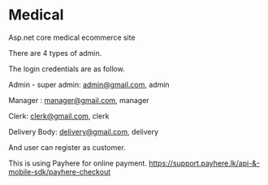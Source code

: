 # Medical
Asp.net core medical ecommerce site

There are 4 types of admin.

The login credentials are as follow.

Admin - super admin: admin@gmail.com, admin

Manager : manager@gmail.com, manager

Clerk: clerk@gmail.com, clerk

Delivery Body: delivery@gmail.com, delivery


And user can register as customer.

This is using Payhere for online payment.
https://support.payhere.lk/api-&-mobile-sdk/payhere-checkout
